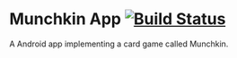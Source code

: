 # Munchkin App [![Build Status](https://travis-ci.com/annapol04/SP_2017.svg?token=HiA8qMPKPD7cxNf1d2wk&branch=master)](https://travis-ci.com/annapol04/SP_2017)
A Android app implementing a card game called Munchkin.